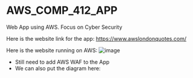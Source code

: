 # AWS_COMP_412_APP
Web App using AWS. Focus on Cyber Security

Here is the website link for the app: https://www.awslondonquotes.com/

Here is the website running on AWS:
![image](https://user-images.githubusercontent.com/54014269/233810010-929c845b-1299-463d-930d-21802aa32af6.png)


 - Still need to add AWS WAF to the App
 - We can also put the diagram here:

